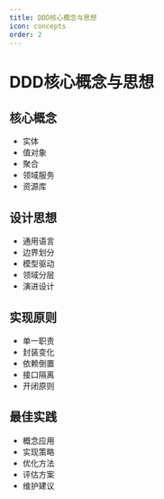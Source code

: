 ```yaml
---
title: DDD核心概念与思想
icon: concepts
order: 2
---
```


# DDD核心概念与思想

## 核心概念
- 实体
- 值对象
- 聚合
- 领域服务
- 资源库

## 设计思想
- 通用语言
- 边界划分
- 模型驱动
- 领域分层
- 演进设计

## 实现原则
- 单一职责
- 封装变化
- 依赖倒置
- 接口隔离
- 开闭原则

## 最佳实践
- 概念应用
- 实现策略
- 优化方法
- 评估方案
- 维护建议
